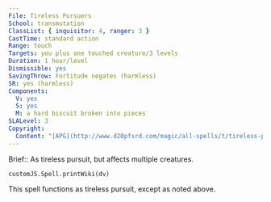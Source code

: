 ```yaml
---
File: Tireless Pursuers
School: transmutation
ClassList: { inquisitor: 4, ranger: 3 }
CastTime: standard action
Range: touch
Targets: you plus one touched creature/3 levels
Duration: 1 hour/level
Dismissible: yes
SavingThrow: Fortitude negates (harmless)
SR: yes (harmless)
Components:
  V: yes
  S: yes
  M: a hard biscuit broken into pieces
SLALevel: 3
Copyright:
  Content: "[APG](http://www.d20pfsrd.com/magic/all-spells/t/tireless-pursuers)"
---
```

Brief:: As tireless pursuit, but affects multiple creatures.

```dataviewjs
customJS.Spell.printWiki(dv)
```

This spell functions as tireless pursuit, except as noted above.
